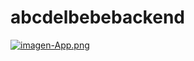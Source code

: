 ﻿# abcdelbebebackend
[![imagen-App.png](https://i.postimg.cc/tJNg4nWr/imagen-App.png)](https://postimg.cc/7Jb4B6B7)
